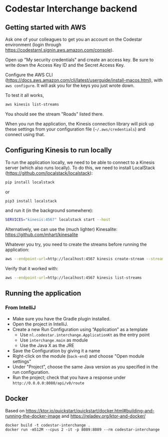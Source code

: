 # Codestar Interchange backend

## Getting started with AWS

Ask one of your colleagues to get you an account on the Codestar environment (login through https://codestarnl.signin.aws.amazon.com/console). 

Open up "My security credentials" and create an access key. Be sure to write down the Access Key ID and the Secret Access Key.

Configure the AWS CLI (https://docs.aws.amazon.com/cli/latest/userguide/install-macos.html), with `aws configure`. It will ask you for the keys you just wrote down.

To test it all works, 

```bash
aws kinesis list-streams
```

You should see the stream "Roads" listed there.

When you run the application, the Kinesis connection library will pick up these settings from your configuration file (`~/.aws/credentials`) and connect using that.

## Configuring Kinesis to run locally

To run the application locally, we need to be able to connect to a Kinesis server (which also runs locally). To do this, we need to install LocalStack (https://github.com/localstack/localstack):

```bash
pip install localstack
```

or

```bash
pip3 install localstack
```

and run it (in the background somewhere):

```bash
SERVICES="kinesis:4567" localstack start --host
```

Alternatively, we can use the (much lighter) Kinesalite: https://github.com/mhart/kinesalite

Whatever you try, you need to create the streams before running the application:

```bash
aws --endpoint-url=http://localhost:4567 kinesis create-stream --stream-name string --shard-count 1
```

Verify that it worked with:

```bash
aws --endpoint-url=http://localhost:4567 kinesis list-streams
```

## Running the application
### From IntelliJ
* Make sure you have the Gradle plugin installed.
* Open the project in IntelliJ.
* Create a new Run Configuration using “Application” as a template
    * Use `nl.codestar.interchange.ApplicationKt` as the entry point
    * Use `interchange.main` as module
    * Use the Java X as the JRE
* Save the Configuration by giving it a name
* Right-click on the module (`back-end`) and choose "Open module settings"
* Under "Project", choose the same Java version as you specified in the run configuration.
* Run the project; check that you have a response under `http://0.0.0.0:8080/api/v0/route`

## Docker

Based on https://ktor.io/quickstart/quickstart/docker.html#building-and-running-the-docker-image and https://reladev.org/ktor-and-docker/

```
docker build -t codestar-interchange .
docker run -m512M --cpus 2 -it -p 8089:8089 --rm codestar-interchange
```
